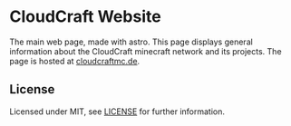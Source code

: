 # CloudCraft Website

The main web page, made with astro. This page displays general information about the CloudCraft minecraft network and its projects.
The page is hosted at [cloudcraftmc.de](https://cloudcraftmc.de/).

## License

Licensed under MIT, see [LICENSE](./LICENSE) for further information.
